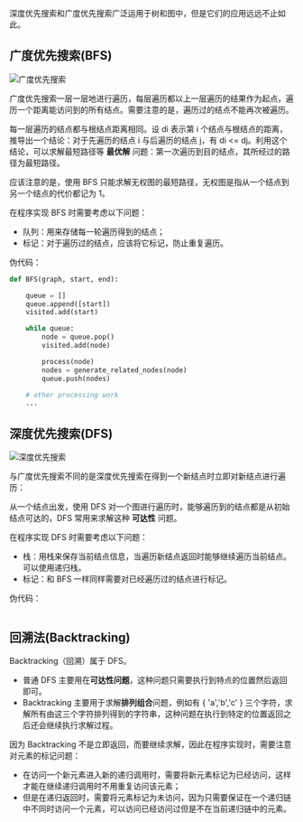 

深度优先搜索和广度优先搜索广泛运用于树和图中，但是它们的应用远远不止如此。
## 广度优先搜索(BFS)

![广度优先搜索]()

广度优先搜索一层一层地进行遍历，每层遍历都以上一层遍历的结果作为起点，遍历一个距离能访问到的所有结点。需要注意的是，遍历过的结点不能再次被遍历。



每一层遍历的结点都与根结点距离相同。设 di 表示第 i 个结点与根结点的距离，推导出一个结论：对于先遍历的结点 i 与后遍历的结点 j，有 di <= dj。利用这个结论，可以求解最短路径等 **最优解** 问题：第一次遍历到目的结点，其所经过的路径为最短路径。

应该注意的是，使用 BFS 只能求解无权图的最短路径，无权图是指从一个结点到另一个结点的代价都记为 1。

在程序实现 BFS 时需要考虑以下问题：

- 队列：用来存储每一轮遍历得到的结点；
- 标记：对于遍历过的结点，应该将它标记，防止重复遍历。

伪代码：

```python
def BFS(graph, start, end):

    queue = []
    queue.append([start])
    visited.add(start)

    while queue:
        node = queue.pop()
        visited.add(node)

        process(node)
        nodes = generate_related_nodes(node)
        queue.push(nodes)

    # other processing work
    ...
```

## 深度优先搜索(DFS)

![深度优先搜索]()

与广度优先搜索不同的是深度优先搜索在得到一个新结点时立即对新结点进行遍历：

从一个结点出发，使用 DFS 对一个图进行遍历时，能够遍历到的结点都是从初始结点可达的，DFS 常用来求解这种 **可达性** 问题。

在程序实现 DFS 时需要考虑以下问题：

- 栈：用栈来保存当前结点信息，当遍历新结点返回时能够继续遍历当前结点。可以使用递归栈。
- 标记：和 BFS 一样同样需要对已经遍历过的结点进行标记。

伪代码：
```python

```

## 回溯法(Backtracking)
Backtracking（回溯）属于 DFS。

- 普通 DFS 主要用在**可达性问题**，这种问题只需要执行到特点的位置然后返回即可。
- Backtracking 主要用于求解**排列组合**问题，例如有 { 'a','b','c' } 三个字符，求解所有由这三个字符排列得到的字符串，这种问题在执行到特定的位置返回之后还会继续执行求解过程。

因为 Backtracking 不是立即返回，而要继续求解，因此在程序实现时，需要注意对元素的标记问题：

- 在访问一个新元素进入新的递归调用时，需要将新元素标记为已经访问，这样才能在继续递归调用时不用重复访问该元素；
- 但是在递归返回时，需要将元素标记为未访问，因为只需要保证在一个递归链中不同时访问一个元素，可以访问已经访问过但是不在当前递归链中的元素。
